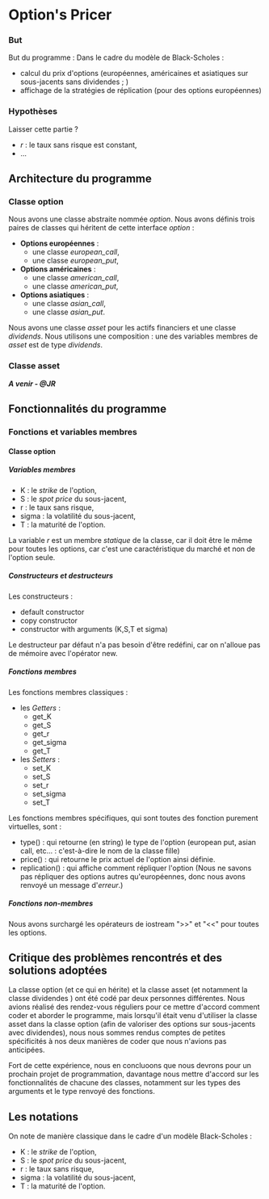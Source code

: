 # Option's Pricer
### But
But du programme : Dans le cadre du modèle de Black-Scholes :
- calcul du prix d'options (européennes, américaines et asiatiques sur sous-jacents sans dividendes ; )
- affichage de la stratégies de réplication (pour des options européennes)

### Hypothèses
Laisser cette partie ?
- *r* : le taux sans risque est constant,
- ...
## Architecture du programme
### Classe option
Nous avons une classe abstraite nommée *option*. Nous avons définis trois paires de classes qui héritent de cette interface *option* :
- **Options européennes** : 
  - une classe *european_call*, 
  - une classe *european_put*,
- **Options américaines** : 
  - une classe *american_call*,
  - une classe *american_put*,
- **Options asiatiques** : 
  - une classe *asian_call*,
  - une classe *asian_put*.

Nous avons une classe *asset* pour les actifs financiers et une classe *dividends*. Nous utilisons une composition : une des variables membres de *asset* est de type *dividends*.

### Classe asset
***A venir - @JR***

## Fonctionnalités du programme
### Fonctions et variables membres
#### Classe option
##### Variables membres
- K : le *strike* de l'option,
- S : le *spot price* du sous-jacent,
- r : le taux sans risque,
- sigma : la volatilité du sous-jacent,
- T : la maturité de l'option.

La variable *r* est un membre *statique* de la classe, car il doit être le même pour toutes les options, car c'est une caractéristique du marché et non de l'option seule.
##### Constructeurs et destructeurs
Les constructeurs :
- default constructor
- copy constructor
- constructor with arguments (K,S,T et sigma)

Le destructeur par défaut n'a pas besoin d'être redéfini, car on n'alloue pas de mémoire avec l'opérator new.

##### Fonctions membres
Les fonctions membres classiques :
- les *Getters* :
  - get_K
  - get_S
  - get_r
  - get_sigma
  - get_T
- les *Setters* :
  - set_K
  - set_S
  - set_r
  - set_sigma
  - set_T

Les fonctions membres spécifiques, qui sont toutes des fonction purement virtuelles, sont :
- type() :  qui retourne (en string) le type de l'option (european put, asian call, etc...  : c'est-à-dire le nom de la classe fille)
- price() : qui retourne le prix actuel de l'option ainsi définie.
- replication() : qui affiche comment répliquer l'option (Nous ne savons pas répliquer des options autres qu'européennes, donc nous avons renvoyé un message d'*erreur*.)

##### Fonctions non-membres
Nous avons surchargé les opérateurs de iostream ">>" et "<<" pour toutes les options.

## Critique des problèmes rencontrés et des solutions adoptées
La classe option (et ce qui en hérite) et la classe asset (et notamment la classe dividendes ) ont été codé par deux personnes différentes. Nous avions réalisé des rendez-vous réguliers pour ce mettre d'accord comment coder et aborder le programme, mais lorsqu'il était venu d'utiliser la classe asset dans la classe option (afin de valoriser des options sur sous-jacents avec dividendes), nous nous sommes rendus comptes de petites spécificités à nos deux manières de coder que nous n'avions pas anticipées. 

Fort de cette expérience, nous en concluoons que nous devrons pour un prochain projet de programmation, davantage nous mettre d'accord sur les fonctionnalités de chacune des classes, notamment sur les types des arguments et le type renvoyé des fonctions.


## Les notations
On note de manière classique dans le cadre d'un modèle Black-Scholes :
- K : le *strike* de l'option,
- S : le *spot price* du sous-jacent,
- r : le taux sans risque,
- sigma : la volatilité du sous-jacent,
- T : la maturité de l'option.
